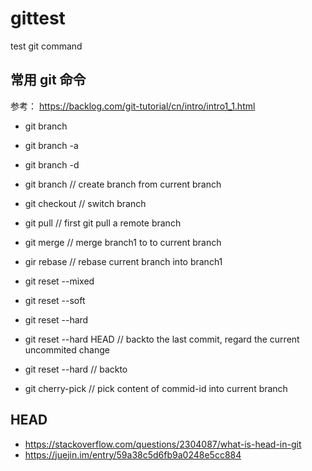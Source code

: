 # gittest
test git command

## 常用 git 命令
参考： https://backlog.com/git-tutorial/cn/intro/intro1_1.html

* git branch
* git branch -a
* git branch -d
* git branch <branch-name> // create branch from current branch
* git checkout <branch-name> // switch branch
* git pull <remote host name> <remote branch name:local branch name>  // first git pull a remote branch
* git merge <branch1> // merge branch1 to to current branch
* gir rebase <branch1> // rebase current branch into branch1


* git reset --mixed
* git reset --soft
* git reset --hard
* git reset --hard HEAD // backto the last commit, regard the current uncommited change 
* git reset --hard <commit-id> // backto <commid-id>

* git cherry-pick <commit-id> // pick content of commid-id into current branch


## HEAD
* https://stackoverflow.com/questions/2304087/what-is-head-in-git
* https://juejin.im/entry/59a38c5d6fb9a0248e5cc884
